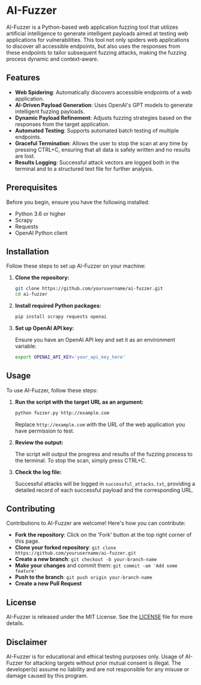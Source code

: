 # AI-Fuzzer

AI-Fuzzer is a Python-based web application fuzzing tool that utilizes artificial intelligence to generate intelligent payloads aimed at testing web applications for vulnerabilities. This tool not only spiders web applications to discover all accessible endpoints, but also uses the responses from these endpoints to tailor subsequent fuzzing attacks, making the fuzzing process dynamic and context-aware.

## Features

- **Web Spidering**: Automatically discovers accessible endpoints of a web application.
- **AI-Driven Payload Generation**: Uses OpenAI's GPT models to generate intelligent fuzzing payloads.
- **Dynamic Payload Refinement**: Adjusts fuzzing strategies based on the responses from the target application.
- **Automated Testing**: Supports automated batch testing of multiple endpoints.
- **Graceful Termination**: Allows the user to stop the scan at any time by pressing CTRL+C, ensuring that all data is safely written and no results are lost.
- **Results Logging**: Successful attack vectors are logged both in the terminal and to a structured text file for further analysis.

## Prerequisites

Before you begin, ensure you have the following installed:
- Python 3.6 or higher
- Scrapy
- Requests
- OpenAI Python client

## Installation

Follow these steps to set up AI-Fuzzer on your machine:

1. **Clone the repository:**

   ```bash
   git clone https://github.com/yourusername/ai-fuzzer.git
   cd ai-fuzzer
   ```

2. **Install required Python packages:**

   ```bash
   pip install scrapy requests openai
   ```

3. **Set up OpenAI API key:**

   Ensure you have an OpenAI API key and set it as an environment variable:

   ```bash
   export OPENAI_API_KEY='your_api_key_here'
   ```

## Usage

To use AI-Fuzzer, follow these steps:

1. **Run the script with the target URL as an argument:**

   ```bash
   python fuzzer.py http://example.com
   ```

   Replace `http://example.com` with the URL of the web application you have permission to test.

2. **Review the output:**

   The script will output the progress and results of the fuzzing process to the terminal. To stop the scan, simply press CTRL+C.

3. **Check the log file:**

   Successful attacks will be logged in `successful_attacks.txt`, providing a detailed record of each successful payload and the corresponding URL.

## Contributing

Contributions to AI-Fuzzer are welcome! Here's how you can contribute:

- **Fork the repository**: Click on the 'Fork' button at the top right corner of this page.
- **Clone your forked repository**: `git clone https://github.com/yourusername/ai-fuzzer.git`
- **Create a new branch**: `git checkout -b your-branch-name`
- **Make your changes** and commit them: `git commit -am 'Add some feature'`
- **Push to the branch**: `git push origin your-branch-name`
- **Create a new Pull Request**

## License

AI-Fuzzer is released under the MIT License. See the [LICENSE](LICENSE) file for more details.

## Disclaimer

AI-Fuzzer is for educational and ethical testing purposes only. Usage of AI-Fuzzer for attacking targets without prior mutual consent is illegal. The developer(s) assume no liability and are not responsible for any misuse or damage caused by this program.